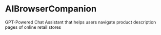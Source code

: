 # AIBrowserCompanion
 GPT-Powered Chat Assistant that helps users navigate product description pages of online retail stores
